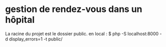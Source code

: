 # gestion de rendez-vous dans un hôpital
La racine du projet est le dossier public. en local :
$ php -S localhost:8000 -d display_errors=1 -t public/
